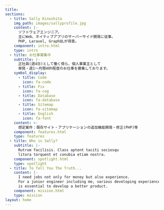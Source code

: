 ```yaml
---
title: 
sections:
  - title: Sally Kinoshita
    img_path: images/sallyprofile.jpg
    content: |-
      ソフトウェアエンジニア。  
      主にWeb、ネイティブアプリのサーバーサイド開発に従事。  
      PHP, Laravel, GraphQLが得意。
    component: intro.html
    type: intro
  - title: お仕事募集中
    subtitle: |-
      正社員(週4日)として働く傍ら、個人事業主として  
      単発・週1〜月間40h程度のお仕事を募集しております。
    symbol_display:
      - title: Code
        icon: fa-code
      - title: Fix
        icon: fa-cog
      - title: Database
        icon: fa-database
      - title: Sitemap
        icon: fa-sitemap
      - title: English
        icon: fa-font
    content: >-
      想定案件：既存サイト・アプリケーションの追加機能開発・修正(PHP)等
    component: features.html
    type: features
  - title: Who is Sally?
    subtitle: |-
      Rutrum facilisis. Class aptent taciti sociosqu  
      litora torquent et conubia etiam nostra.
    component: spotlight.html
    type: spotlight
  - title: To Tell You The Truth...
    content: |-
      I need jobs not only for money but also experience.  
      For a junior engineer including me, various developing experience   
      is essential to develop a better product. 
    component: mission.html
    type: mission
layout: home
---
```

